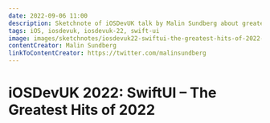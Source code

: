 ```yaml
---
date: 2022-09-06 11:00
description: Sketchnote of iOSDevUK talk by Malin Sundberg about greatest hits of SwiftUI of 2022
tags: iOS, iosdevuk, iosdevuk-22, swift-ui
image: images/sketchnotes/iosdevuk22-swiftui-the-greatest-hits-of-2022-small.jpg
contentCreator: Malin Sundberg
linkToContentCreator: https://twitter.com/malinsundberg
---
```


# iOSDevUK 2022: SwiftUI – The Greatest Hits of 2022
